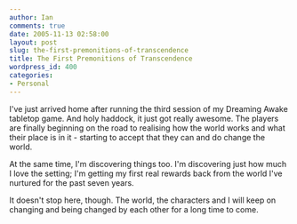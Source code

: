 ```yaml
---
author: Ian
comments: true
date: 2005-11-13 02:58:00
layout: post
slug: the-first-premonitions-of-transcendence
title: The First Premonitions of Transcendence
wordpress_id: 400
categories:
- Personal
---
```


I've just arrived home after running the third session of my Dreaming Awake tabletop game.  And holy haddock, it just got really awesome.  The players are finally beginning on the road to realising how the world works and what their place is in it - starting to accept that they can and do change the world.  

At the same time, I'm discovering things too.  I'm discovering just how much I love the setting; I'm getting my first real rewards back from the world I've nurtured for the past seven years.  

It doesn't stop here, though.  The world, the characters and I will keep on changing and being changed by each other for a long time to come.
